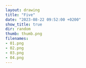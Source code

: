 ```yaml
---
layout: drawing
title: "Five"
date: "2023-08-22 09:52:00 +0200"
show_title: true
dir: random
thumb: thumb.png
filenames: 
- 01.png
- 02.png
- 03.png
- 04.png
---
```

